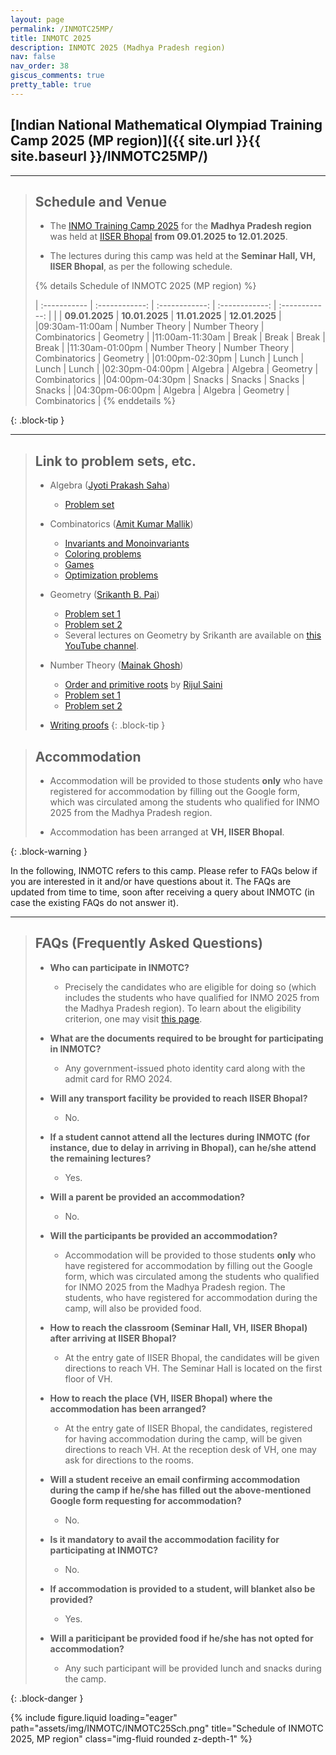 ```yaml
---
layout: page
permalink: /INMOTC25MP/
title: INMOTC 2025
description: INMOTC 2025 (Madhya Pradesh region)
nav: false
nav_order: 38
giscus_comments: true
pretty_table: true
---
```


## [Indian National Mathematical Olympiad Training Camp 2025 (MP region)]({{ site.url }}{{ site.baseurl }}/INMOTC25MP/)

---

> ## Schedule and Venue
>
> - The [INMO Training Camp 2025](https://olympiads.hbcse.tifr.res.in/rmo-2024-results/) for the **Madhya Pradesh region** was held at [IISER Bhopal](https://www.iiserb.ac.in/) **from 09.01.2025 to 12.01.2025**. 
>
>
> - The lectures during this camp was held at the **Seminar Hall, VH, IISER Bhopal**, as per the following schedule.
>
> {% details Schedule of INMOTC 2025 (MP region) %}
>
>| :----------- | :------------: | :------------: | :------------: | :------------: |
>|  | **09.01.2025** | **10.01.2025** | **11.01.2025** | **12.01.2025** |
>|09:30am-11:00am  | Number Theory | Number Theory | Combinatorics | Geometry |
>|11:00am-11:30am  | Break | Break | Break | Break |
>|11:30am-01:00pm | Number Theory | Number Theory | Combinatorics | Geometry |
>|01:00pm-02:30pm  | Lunch | Lunch | Lunch | Lunch |
>|02:30pm-04:00pm | Algebra | Algebra | Geometry | Combinatorics |
>|04:00pm-04:30pm  | Snacks | Snacks | Snacks | Snacks |
>|04:30pm-06:00pm | Algebra | Algebra | Geometry | Combinatorics |
> {% enddetails %}
>
{: .block-tip }

--- 

> ## Link to problem sets, etc.
>
> - Algebra ([Jyoti Prakash Saha](https://jpsaha.github.io/MOTP/))
>      - [Problem set](https://jpsaha.github.io/MOTP/blog/2025/INMOTC25MPalg/)
>
> - Combinatorics ([Amit Kumar Mallik](http://www.imo-official.org/participant_r.aspx?id=28281))
>      - [Invariants and Monoinvariants](../assets/pdf/INMOTC/INMOTC25MPcombInv.pdf)
>      - [Coloring problems](../assets/pdf/INMOTC/INMOTC25MPcombColor.pdf)
>      - [Games](../assets/pdf/INMOTC/INMOTC25MPcombGames.pdf)
>      - [Optimization problems](../assets/pdf/INMOTC/INMOTC25MPcombOpti.pdf)
>
> - Geometry ([Srikanth B. Pai](https://srikanthbpai.github.io/))
>      - [Problem set 1](../assets/pdf/INMOTC/INMOTC25MPgeo1.pdf)
>      - [Problem set 2](../assets/pdf/INMOTC/INMOTC25MPgeo2.pdf)
>      - Several lectures on Geometry by Srikanth are available on [this YouTube channel](https://www.youtube.com/channel/UCte6PsCjmIJXqVOgSEmO_vg?app=desktop).
>
> - Number Theory ([Mainak Ghosh](https://sites.google.com/view/mainak-ghosh-math/))
>      - [Order and primitive roots](../assets/pdf/INMOTC/INMOTC25MPntPrimRoot.pdf) by [Rijul Saini](https://www.imo-official.org/participant_r.aspx?id=21714)
>      - [Problem set 1](../assets/pdf/INMOTC/INMOTC25MPntPset1.pdf)
>      - [Problem set 2](../assets/pdf/INMOTC/INMOTC25MPntPset2.pdf)
>
> - [Writing proofs](../assets/pdf/INMOTC/INMOTC25MPWriting.pdf)
{: .block-tip }

> ## Accommodation
>
> - Accommodation will be provided to those students **only** who have registered for accommodation by filling out the Google form, which was circulated among the students who qualified for INMO 2025 from the Madhya Pradesh region. 
>
>
> - Accommodation has been arranged at **VH, IISER Bhopal**.
>
{: .block-warning }

In the following, INMOTC refers to this camp. Please refer to FAQs below if you are interested in it and/or have questions about it. The FAQs are updated from time to time, soon after receiving a query about INMOTC (in case the existing FAQs do not answer it).

---

<!--Here is [the schedule of the camp](../assets/pdf/INMOTC/INMOTC25Sch.pdf).

<iframe src="{{ site.baseurl }}/assets/pdf/INMOTC/INMOTC25Sch.pdf" width="100%" height="500" frameborder="no" border="0" marginwidth="0" marginheight="0"></iframe>
-->

> ## FAQs (Frequently Asked Questions)
>
> - **Who can participate in INMOTC?**
>   - Precisely the candidates who are eligible for doing so (which includes the students who have qualified for INMO 2025 from the Madhya Pradesh region). To learn about the eligibility criterion, one may visit [this page](https://olympiads.hbcse.tifr.res.in/rmo-2024-results/).
>
>
> - **What are the documents required to be brought for participating in INMOTC?**
>   - Any government-issued photo identity card along with the admit card for RMO 2024.
>
>
> - **Will any transport facility be provided to reach IISER Bhopal?**
>   - No.
>
> - **If a student cannot attend all the lectures during INMOTC (for instance, due to delay in arriving in Bhopal), can he/she attend the remaining lectures?**
>   - Yes.
>
>
> - **Will a parent be provided an accommodation?**
>   - No.
>
>
> - **Will the participants be provided an accommodation?**
>   - Accommodation will be provided to those students **only** who have registered for accommodation by filling out the Google form, which was circulated among the students who qualified for INMO 2025 from the Madhya Pradesh region. The students, who have registered for accommodation during the camp, will also be provided food.
>
>
> - **How to reach the classroom (Seminar Hall, VH, IISER Bhopal) after arriving at IISER Bhopal?**
>   - At the entry gate of IISER Bhopal, the candidates will be given directions to reach VH. The Seminar Hall is located on the first floor of VH.
>
>
> - **How to reach the place (VH, IISER Bhopal) where the accommodation has been arranged?**
>   - At the entry gate of IISER Bhopal, the candidates, registered for having accommodation during the camp, will be given directions to reach VH. At the reception desk of VH, one may ask for directions to the rooms.
>
>
> - **Will a student receive an email confirming accommodation during the camp if he/she has filled out the above-mentioned Google form requesting for accommodation?**
>   - No. 
>
>
> - **Is it mandatory to avail the accommodation facility for participating at INMOTC?**
>   - No.
>
> - **If accommodation is provided to a student, will blanket also be provided?**
>   - Yes.
>
>
> - **Will a pariticipant be provided food if he/she has not opted for accommodation?**
>   - Any such participant will be provided lunch and snacks during the camp.
>
{: .block-danger }

<div class="row mt-3">
    <div class="col-sm mt-3 mt-md-0">
        {% include figure.liquid loading="eager" path="assets/img/INMOTC/INMOTC25Sch.png" title="Schedule of INMOTC 2025, MP region" class="img-fluid rounded z-depth-1" %}
    </div>
</div>